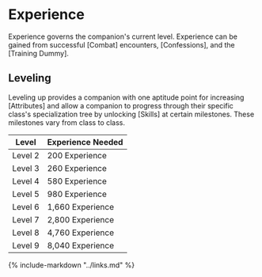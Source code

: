 # Experience

Experience governs the companion's current level. Experience can be gained from successful [Combat] encounters, [Confessions], and the [Training Dummy].

## Leveling

Leveling up provides a companion with one aptitude point for increasing [Attributes] and allow a companion to progress through their specific class's specialization tree by unlocking [Skills] at certain milestones. These milestones vary from class to class.

| Level | Experience Needed |
|-------|-------------------|
| Level 2 | 200 Experience    |
| Level 3 | 260 Experience    |
| Level 4 | 580 Experience    |
| Level 5 | 980 Experience    |
| Level 6 | 1,660 Experience  |
| Level 7 | 2,800 Experience  |
| Level 8 | 4,760 Experience  |
| Level 9 | 8,040 Experience  |

{% include-markdown "../links.md" %}
